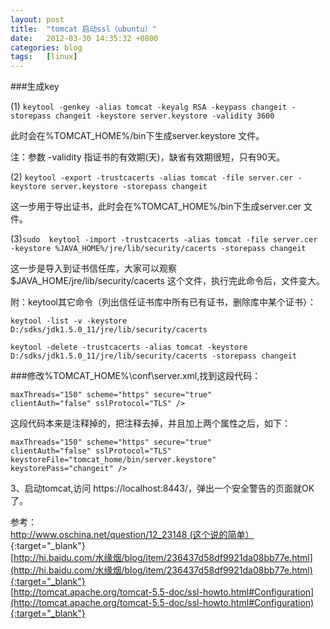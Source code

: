 ```yaml
---
layout: post
title:  "tomcat 启动ssl（ubuntu）"
date:   2012-03-30 14:35:32 +0800
categories: blog
tags:   [linux]
---
```


###生成key 

(1) `keytool -genkey -alias tomcat -keyalg RSA -keypass changeit -storepass changeit -keystore server.keystore -validity 3600`

此时会在%TOMCAT_HOME%/bin下生成server.keystore 文件。

注：参数 -validity 指证书的有效期(天)，缺省有效期很短，只有90天。

(2) `keytool -export -trustcacerts -alias tomcat -file server.cer -keystore server.keystore -storepass changeit`

这一步用于导出证书，此时会在%TOMCAT_HOME%/bin下生成server.cer 文件。

(3)`sudo  keytool -import -trustcacerts -alias tomcat -file server.cer -keystore %JAVA_HOME%/jre/lib/security/cacerts -storepass changeit`

这一步是导入到证书信任库，大家可以观察$JAVA_HOME/jre/lib/security/cacerts 这个文件，执行完此命令后，文件变大。

附：keytool其它命令（列出信任证书库中所有已有证书，删除库中某个证书）：

`keytool -list -v -keystore D:/sdks/jdk1.5.0_11/jre/lib/security/cacerts`

`keytool -delete -trustcacerts -alias tomcat -keystore D:/sdks/jdk1.5.0_11/jre/lib/security/cacerts -storepass changeit`


###修改%TOMCAT_HOME%\conf\server.xml,找到这段代码：

    maxThreads="150" scheme="https" secure="true"
    clientAuth="false" sslProtocol="TLS" />

这段代码本来是注释掉的，把注释去掉，并且加上两个属性之后，如下：

    maxThreads="150" scheme="https" secure="true"
    clientAuth="false" sslProtocol="TLS"
    keystoreFile="tomcat_home/bin/server.keystore"
    keystorePass="changeit" />

3、启动tomcat,访问 https://localhost:8443/，弹出一个安全警告的页面就OK了。

参考：             
[http://www.oschina.net/question/12_23148  (这个说的简单）](http://www.oschina.net/question/12_23148){:target="_blank"}            
[http://hi.baidu.com/水缘烟/blog/item/236437d58df9921da08bb77e.html](http://hi.baidu.com/水缘烟/blog/item/236437d58df9921da08bb77e.html){:target="_blank"}            
[http://tomcat.apache.org/tomcat-5.5-doc/ssl-howto.html#Configuration](http://tomcat.apache.org/tomcat-5.5-doc/ssl-howto.html#Configuration){:target="_blank"}